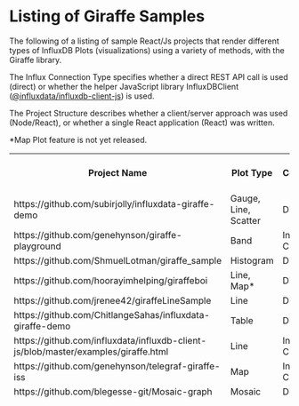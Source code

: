 Listing of Giraffe Samples
==========================

The following of a listing of sample React/Js projects that render different types of InfluxDB Plots (visualizations) using a variety of methods, with the Giraffe library.  

The Influx Connection Type specifies whether a direct REST API call is used (direct) or whether the helper JavaScript library InfluxDBClient ([@influxdata/influxdb-client-js](https://github.com/influxdata/influxdb-client-js)) is used.

The Project Structure describes whether a client/server approach was used (Node/React), or whether a single React application (React) was written.

<table>
<thead>
<tr>
<th> Project Name
</th>
<th>Plot Type </th>
<th>Influx Connection Type</th>
<th>Project Structure</th>
</tr>
<tr>
<td>https://github.com/subirjolly/influxdata-giraffe-demo
</td>
<td>Gauge, Line, Scatter 
</td>
<td>
Direct API
</td><td> React </td> 
</tr>
<tr>
<td>https://github.com/genehynson/giraffe-playground</td><td> Band </td><td>  InfluxDB Client</td><td> Node/React </td>
</tr>
<tr>
<td> 
https://github.com/ShmuelLotman/giraffe_sample </td><td>  Histogram </td><td> Direct API </td><td>  Node/React </td>
</tr>
<tr>
<td>https://github.com/hoorayimhelping/giraffeboi </td><td>  Line, Map* </td><td>  Direct API </td><td>  Node/React </td></tr>
<tr>
<td>https://github.com/jrenee42/giraffeLineSample </td><td>  Line </td><td>  Direct API </td><td>  Node/React </td></tr>
<tr>
<td>https://github.com/ChitlangeSahas/influxdata-giraffe-demo </td><td>  Table </td><td>  Direct API </td><td> React </td></tr>
<tr>
<td>https://github.com/influxdata/influxdb-client-js/blob/master/examples/giraffe.html </td><td>  Line </td><td>  InfluxDB Client </td><td> HTML </td></tr>
<tr>
<td>https://github.com/genehynson/telegraf-giraffe-iss </td><td> Map </td><td> InfluxDB Client </td><td> Node/React </td></tr>
<tr>
<td>https://github.com/blegesse-git/Mosaic-graph </td><td> Mosaic </td><td> Direct CSV </td><td> Node/React </td></tr>


*Map Plot feature is not yet released.


